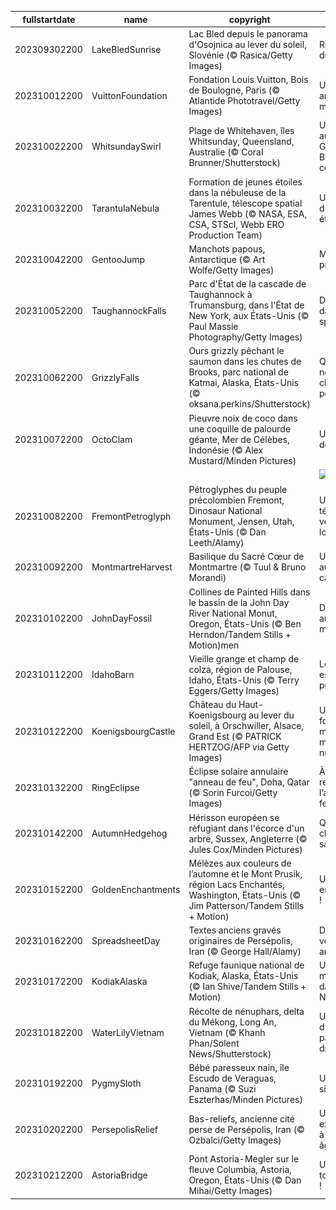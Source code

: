 |fullstartdate|name|copyright|title|image|
|--|--|--|--|--|
202309302200|LakeBledSunrise|Lac Bled depuis le panorama d'Osojnica au lever du soleil, Slovénie (© Rasica/Getty Images)|Réveil au bord du lac|![](/fr-FR/2023/10/202309302200LakeBledSunrise.jpg)|
202310012200|VuittonFoundation|Fondation Louis Vuitton, Bois de Boulogne, Paris (© Atlantide Phototravel/Getty Images)|Un centre artistique à la mode|![](/fr-FR/2023/10/202310012200VuittonFoundation.jpg)|
202310022200|WhitsundaySwirl|Plage de Whitehaven, îles Whitsunday, Queensland, Australie (© Coral Brunner/Shutterstock)|Un archipel au cœur de la Grande Barrière de corail|![](/fr-FR/2023/10/202310022200WhitsundaySwirl.jpg)|
202310032200|TarantulaNebula|Formation de jeunes étoiles dans la nébuleuse de la Tarentule, télescope spatial James Webb (© NASA, ESA, CSA, STScI, Webb ERO Production Team)|Une toile d'araignée étoilée|![](/fr-FR/2023/10/202310032200TarantulaNebula.jpg)|
202310042200|GentooJump|Manchots papous, Antarctique (© Art Wolfe/Getty Images)|Merci professeur !|![](/fr-FR/2023/10/202310042200GentooJump.jpg)|
202310052200|TaughannockFalls|Parc d'État de la cascade de Taughannock à Trumansburg, dans l'État de New York, aux États-Unis (© Paul Massie Photography/Getty Images)|Dame Nature dans toute sa splendeur|![](/fr-FR/2023/10/202310052200TaughannockFalls.jpg)|
202310062200|GrizzlyFalls|Ours grizzly pêchant le saumon dans les chutes de Brooks, parc national de Katmai, Alaska, États-Unis (© oksana.perkins/Shutterstock)|Qui sera le nouveau champion poids lourds ?|![](/fr-FR/2023/10/202310062200GrizzlyFalls.jpg)|
202310072200|OctoClam|Pieuvre noix de coco dans une coquille de palourde géante, Mer de Célèbes, Indonésie (© Alex Mustard/Minden Pictures)|Une pieuvre de génie !|![](/fr-FR/2023/10/202310072200OctoClam.jpg)|
||||![](/fr-FR/2023/10/.jpg)|
202310082200|FremontPetroglyph|Pétroglyphes du peuple précolombien Fremont, Dinosaur National Monument, Jensen, Utah, États-Unis (© Dan Leeth/Alamy)|Un témoignage venu du lointain|![](/fr-FR/2023/10/202310082200FremontPetroglyph.jpg)|
202310092200|MontmartreHarvest|Basilique du Sacré Cœur de Montmartre (© Tuul & Bruno Morandi)|Un vignoble au cœur de la capitale|![](/fr-FR/2023/10/202310092200MontmartreHarvest.jpg)|
202310102200|JohnDayFossil|Collines de Painted Hills dans le bassin de la John Day River National Monut, Oregon, États-Unis (© Ben Herndon/Tandem Stills + Motion)men|Des collines aux couleurs magiques|![](/fr-FR/2023/10/202310102200JohnDayFossil.jpg)|
202310112200|IdahoBarn|Vieille grange et champ de colza, région de Palouse, Idaho, États-Unis (© Terry Eggers/Getty Images)|Le bonheur est dans le pré !|![](/fr-FR/2023/10/202310112200IdahoBarn.jpg)|
202310122200|KoenigsbourgCastle|Château du Haut-Koenigsbourg au lever du soleil, à Orschwiller, Alsace, Grand Est (© PATRICK HERTZOG/AFP via Getty Images)|Une forteresse médiévale au milieu des nuages|![](/fr-FR/2023/10/202310122200KoenigsbourgCastle.jpg)|
202310132200|RingEclipse|Éclipse solaire annulaire "anneau de feu", Doha, Qatar (© Sorin Furcoi/Getty Images)|À la recherche de l’anneau de feu|![](/fr-FR/2023/10/202310132200RingEclipse.jpg)|
202310142200|AutumnHedgehog|Hérisson européen se réfugiant dans l'écorce d'un arbre, Sussex, Angleterre (© Jules Cox/Minden Pictures)|Qui va à la chasse perd sa place !|![](/fr-FR/2023/10/202310142200AutumnHedgehog.jpg)|
202310152200|GoldenEnchantments|Mélèzes aux couleurs de l’automne et le Mont Prusik, région Lacs Enchantés, Washington, États-Unis (© Jim Patterson/Tandem Stills + Motion)|Un véritable enchantement !|![](/fr-FR/2023/10/202310152200GoldenEnchantments.jpg)|
202310162200|SpreadsheetDay|Textes anciens gravés originaires de Persépolis, Iran (© George Hall/Alamy)|Des écritures venues d’un ancien monde|![](/fr-FR/2023/10/202310162200SpreadsheetDay.jpg)|
202310172200|KodiakAlaska|Refuge faunique national de Kodiak, Alaska, États-Unis (© Ian Shive/Tandem Stills + Motion)|Un parc merveilleux dans le Grand Nord|![](/fr-FR/2023/10/202310172200KodiakAlaska.jpg)|
202310182200|WaterLilyVietnam|Récolte de nénuphars, delta du Mékong, Long An, Vietnam (© Khanh Phan/Solent News/Shutterstock)|Un travail d’équipe au pays du dragon|![](/fr-FR/2023/10/202310182200WaterLilyVietnam.jpg)|
202310192200|PygmySloth|Bébé paresseux nain, île Escudo de Veraguas, Panama (© Suzi Eszterhas/Minden Pictures)|Une petite sieste ?|![](/fr-FR/2023/10/202310192200PygmySloth.jpg)|
202310202200|PersepolisRelief|Bas-reliefs, ancienne cité perse de Persépolis, Iran (© Ozbalci/Getty Images)|Un voyage extraordinaire à travers les âges|![](/fr-FR/2023/10/202310202200PersepolisRelief.jpg)|
202310212200|AstoriaBridge|Pont Astoria-Megler sur le fleuve Columbia, Astoria, Oregon, États-Unis (© Dan Mihai/Getty Images)|Un pont dans tous ses états !|![](/fr-FR/2023/10/202310212200AstoriaBridge.jpg)|
